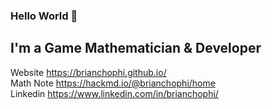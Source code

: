 ### Hello World 👋

## I'm a Game Mathematician & Developer

Website https://brianchophi.github.io/  
Math Note https://hackmd.io/@brianchophi/home  
Linkedin https://www.linkedin.com/in/brianchophi/  
